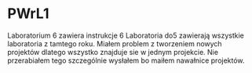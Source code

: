 # PWrL1
Laboratorium 6 zawiera instrukcje 6 Laboratoria do5 zawierają wszystkie laboratoria z tamtego roku. Miałem problem z tworzeniem nowych projektów dlatego wszystko znajduje sie w jednym projekcie. Nie przerabiałem tego szczególnie wysłałem bo maiłem nawałnice projektów.
